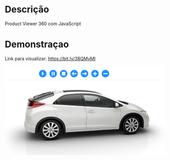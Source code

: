 # Descrição
Product Viewer 360 com JavaScript

# Demonstraçao
Link para visualizar: https://bit.ly/38QMvMI

<a href="https://bit.ly/38QMvMI" target="_blank">![alt text](img/print.png)</a>
